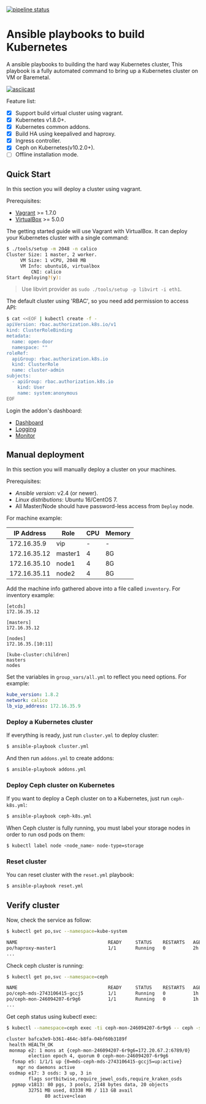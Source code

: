 [![pipeline status](https://gitlab.com/kairen/kube-ansible/badges/master/pipeline.svg)](https://gitlab.com/kairen/kube-ansible/commits/master)
# Ansible playbooks to build Kubernetes
A ansible playbooks to building the hard way Kubernetes cluster, This playbook is a fully automated command to bring up a Kubernetes cluster on VM or Baremetal.

[![asciicast](https://asciinema.org/a/YjC8qJshj47pVndOLBFRQ7iai.png)](https://asciinema.org/a/YjC8qJshj47pVndOLBFRQ7iai?speed=2)

Feature list:
- [x] Support build virtual cluster using vagrant.
- [x] Kubernetes v1.8.0+.
- [x] Kubernetes common addons.
- [x] Build HA using keepalived and haproxy.
- [x] Ingress controller.
- [x] Ceph on Kubernetes(v10.2.0+).
- [ ] Offline installation mode.

## Quick Start
In this section you will deploy a cluster using vagrant.

Prerequisites:
* [Vagrant](https://www.vagrantup.com/downloads.html) >= 1.7.0
* [VirtualBox](https://www.virtualbox.org/wiki/Downloads) >= 5.0.0

The getting started guide will use Vagrant with VirtualBox. It can deploy your Kubernetes cluster with a single command:
```sh
$ ./tools/setup -m 2048 -n calico
Cluster Size: 1 master, 2 worker.
     VM Size: 1 vCPU, 2048 MB
     VM Info: ubuntu16, virtualbox
         CNI: calico
Start deploying?(y):
```
> Use libvirt provider as `sudo ./tools/setup -p libvirt -i eth1`.

The default cluster using 'RBAC', so you need add permission to access API:
```sh
$ cat <<EOF | kubectl create -f -
apiVersion: rbac.authorization.k8s.io/v1
kind: ClusterRoleBinding
metadata:
  name: open-door
  namespace: ""
roleRef:
  apiGroup: rbac.authorization.k8s.io
  kind: ClusterRole
  name: cluster-admin
subjects:
  - apiGroup: rbac.authorization.k8s.io
    kind: User
    name: system:anonymous
EOF
```

Login the addon's dashboard:
- [Dashboard](https://<API_SERVER>:6443/api/v1/namespaces/kube-system/services/https:kubernetes-dashboard:/proxy/)
- [Logging](https://<API_SERVER>:6443/api/v1/proxy/namespaces/kube-system/services/kibana-logging)
- [Monitor](https://<API_SERVER>:6443/api/v1/proxy/namespaces/kube-system/services/monitoring-grafana)

## Manual deployment
In this section you will manually deploy a cluster on your machines.

Prerequisites:
* *Ansible version*: v2.4 (or newer).
* *Linux distributions*: Ubuntu 16/CentOS 7.
* All Master/Node should have password-less access from `Deploy` node.

For machine example:

| IP Address      |   Role           |   CPU    |   Memory   |
|-----------------|------------------|----------|------------|
| 172.16.35.9     | vip              |    -     |     -      |
| 172.16.35.12    | master1          |    4     |     8G     |
| 172.16.35.10    | node1            |    4     |     8G     |
| 172.16.35.11    | node2            |    4     |     8G     |

Add the machine info gathered above into a file called `inventory`. For inventory example:
```
[etcds]
172.16.35.12

[masters]
172.16.35.12

[nodes]
172.16.35.[10:11]

[kube-cluster:children]
masters
nodes
```

Set the variables in `group_vars/all.yml` to reflect you need options. For example:
```yml
kube_version: 1.8.2
network: calico
lb_vip_address: 172.16.35.9
```

### Deploy a Kubernetes cluster
If everything is ready, just run `cluster.yml` to deploy cluster:
```sh
$ ansible-playbook cluster.yml
```

And then run `addons.yml` to create addons:
```sh
$ ansible-playbook addons.yml
```

### Deploy Ceph cluster on Kubernetes
If you want to deploy a Ceph cluster on to a Kubernetes, just run `ceph-k8s.yml`:
```sh
$ ansible-playbook ceph-k8s.yml
```

When Ceph cluster is fully running, you must label your storage nodes in order to run osd pods on them:
```sh
$ kubectl label node <node_name> node-type=storage
```

### Reset cluster
You can reset cluster with the `reset.yml` playbook:
```sh
$ ansible-playbook reset.yml
```

## Verify cluster
Now, check the service as follow:
```sh
$ kubectl get po,svc --namespace=kube-system

NAME                                 READY     STATUS    RESTARTS   AGE       IP             NODE
po/haproxy-master1                   1/1       Running   0          2h        172.16.35.13   master1
...
```

Check ceph cluster is running:
```sh
$ kubectl get po,svc --namespace=ceph

NAME                                 READY     STATUS    RESTARTS   AGE       IP            NODE
po/ceph-mds-2743106415-gccj5         1/1       Running   0          1h        172.20.67.4   node1
po/ceph-mon-246094207-6r9g6          1/1       Running   0          1h        172.20.67.2   node1
...
```

Get ceph status using kubectl exec:
```sh
$ kubectl --namespace=ceph exec -ti ceph-mon-246094207-6r9g6 -- ceph -s

cluster bafca3e9-b361-464c-b8fa-04bf60b3189f
 health HEALTH_OK
 monmap e2: 1 mons at {ceph-mon-246094207-6r9g6=172.20.67.2:6789/0}
        election epoch 4, quorum 0 ceph-mon-246094207-6r9g6
  fsmap e5: 1/1/1 up {0=mds-ceph-mds-2743106415-gccj5=up:active}
    mgr no daemons active
 osdmap e17: 3 osds: 3 up, 3 in
        flags sortbitwise,require_jewel_osds,require_kraken_osds
  pgmap v1813: 80 pgs, 3 pools, 2148 bytes data, 20 objects
        32751 MB used, 83338 MB / 113 GB avail
              80 active+clean
```
